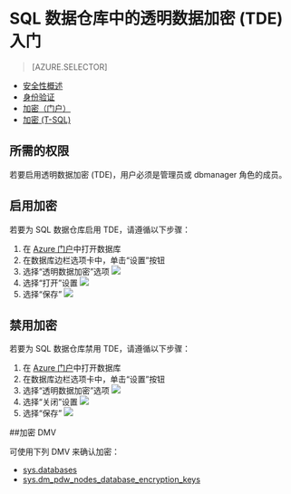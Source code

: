 <properties
   pageTitle="SQL 数据仓库（门户）中的透明数据加密 | Azure"
   description="SQL 数据仓库中的透明数据加密 (TDE)"
   services="sql-data-warehouse"
   documentationCenter=""
   authors="ronortloff"
   manager="barbkess"
   editor=""/>  


<tags
   ms.service="sql-data-warehouse"
   ms.workload="data-management"
   ms.tgt_pltfrm="na"
   ms.devlang="na"
   ms.topic="article"
   ms.date="10/31/2016" 
   wacn.date="12/12/2016"
   ms.author="rortloff;barbkess;sonyama"/>  


# SQL 数据仓库中的透明数据加密 (TDE) 入门

> [AZURE.SELECTOR]
- [安全性概述](/documentation/articles/sql-data-warehouse-overview-manage-security/)
- [身份验证](/documentation/articles/sql-data-warehouse-authentication/)
- [加密（门户）](/documentation/articles/sql-data-warehouse-encryption-tde/)
- [加密 (T-SQL)](/documentation/articles/sql-data-warehouse-encryption-tde-tsql/)

## 所需的权限
若要启用透明数据加密 (TDE)，用户必须是管理员或 dbmanager 角色的成员。

## 启用加密
若要为 SQL 数据仓库启用 TDE，请遵循以下步骤：

1. 在 [Azure 门户](https://portal.azure.cn/)中打开数据库
2. 在数据库边栏选项卡中，单击“设置”按钮
3. 选择“透明数据加密”选项 
![][1]
4. 选择“打开”设置 
![][2]
5. 选择“保存” 
![][3]  

## 禁用加密
若要为 SQL 数据仓库禁用 TDE，请遵循以下步骤：

1. 在 [Azure 门户](https://portal.azure.cn/)中打开数据库
2. 在数据库边栏选项卡中，单击“设置”按钮
3. 选择“透明数据加密”选项 
![][1]
4. 选择“关闭”设置 
![][4]
5. 选择“保存” 
![][5]  

##加密 DMV

可使用下列 DMV 来确认加密：

- [sys.databases]
- [sys.dm\_pdw\_nodes\_database\_encryption\_keys]

<!--MSDN references-->

[Transparent Data Encryption (TDE)]: https://msdn.microsoft.com/zh-cn/library/bb934049.aspx
[sys.databases]: http://msdn.microsoft.com/zh-cn/library/ms178534.aspx
[sys.dm\_pdw\_nodes\_database\_encryption\_keys]: https://msdn.microsoft.com/zh-cn/library/mt203922.aspx

<!--Image references-->
[1]: ./media/sql-data-warehouse-security-tde/sql-data-warehouse-security-tde-portal-settings.png
[2]: ./media/sql-data-warehouse-security-tde/sql-data-warehouse-security-tde-portal-settings-on.png
[3]: ./media/sql-data-warehouse-security-tde/sql-data-warehouse-security-tde-portal-settings-save.png
[4]: ./media/sql-data-warehouse-security-tde/sql-data-warehouse-security-tde-portal-settings-off.png
[5]: ./media/sql-data-warehouse-security-tde/sql-data-warehouse-security-tde-portal-settings-save2.png

<!--Link references-->

<!---HONumber=Mooncake_1205_2016-->